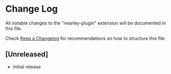 # Change Log

All notable changes to the "nearley-plugin" extension will be documented in this file.

Check [Keep a Changelog](http://keepachangelog.com/) for recommendations on how to structure this file.

## [Unreleased]

- Initial release
